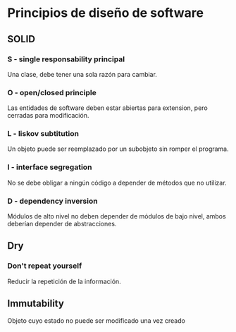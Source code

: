 # Principios de diseño de software

## SOLID

### S - single responsability principal

Una clase, debe tener una sola razón para cambiar.

### O - open/closed principle

Las entidades de software deben estar abiertas para extension, pero cerradas para modificación.

### L - liskov subtitution

Un objeto puede ser reemplazado por un subobjeto sin romper el programa.

### I - interface segregation

No se debe obligar a ningún código a depender de métodos que no utilizar.

### D - dependency inversion

Módulos de alto nivel no deben depender de módulos de bajo nivel, ambos deberían depender de abstracciones.


## Dry 

### Don't repeat yourself

Reducir la repetición de la información.

## Immutability 

Objeto cuyo estado no puede ser modificado una vez creado